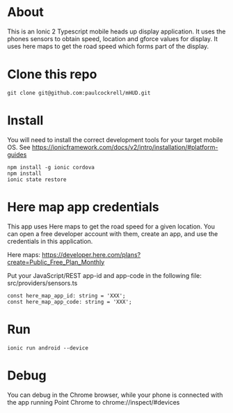 # About
This is an Ionic 2 Typescript mobile heads up display application.
It uses the phones sensors to obtain speed, location and gforce values for display.
It uses here maps to get the road speed which forms part of the display.

# Clone this repo
```
git clone git@github.com:paulcockrell/mHUD.git
```

# Install
You will need to install the correct development tools for your target mobile OS.
See https://ionicframework.com/docs/v2/intro/installation/#platform-guides
```
npm install -g ionic cordova
npm install
ionic state restore
```

# Here map app credentials
This app uses Here maps to get the road speed for a given location. You can open
a free developer account with them, create an app, and use the credentials in this
application.

Here maps: https://developer.here.com/plans?create=Public_Free_Plan_Monthly

Put your JavaScript/REST app-id and app-code in the following file: src/providers/sensors.ts

```
const here_map_app_id: string = 'XXX';
const here_map_app_code: string = 'XXX';
```

# Run
```
ionic run android --device
```

# Debug
You can debug in the Chrome browser, while your phone is connected with the app running
Point Chrome to chrome://inspect/#devices
